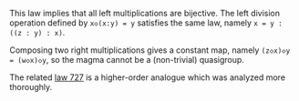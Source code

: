 This law implies that all left multiplications are bijective.  The left division operation defined by `x◇(x:y) = y` satisfies the same law, namely `x = y : ((z : y) : x)`.

Composing two right multiplications gives a constant map, namely `(z◇x)◇y = (w◇x)◇y`, so the magma cannot be a (non-trivial) quasigroup.

The related [law 727](https://teorth.github.io/equational_theories/implications/?727) is a higher-order analogue which was analyzed more thoroughly.
